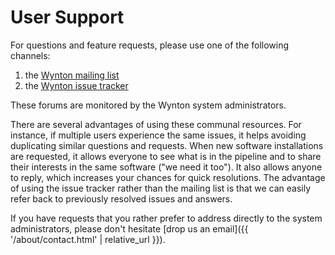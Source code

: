# User Support

For questions and feature requests, please use one of the following channels:

1. the [Wynton mailing list]
2. the [Wynton issue tracker]

These forums are monitored by the Wynton system administrators.

There are several advantages of using these communal resources.  For instance, if multiple users experience the same issues, it helps avoiding duplicating similar questions and requests.  When new software installations are requested, it allows everyone to see what is in the pipeline and to share their interests in the same software ("we need it too").  It also allows anyone to reply, which increases your chances for quick resolutions.  The advantage of using the issue tracker rather than the mailing list is that we can easily refer back to previously resolved issues and answers.

If you have requests that you rather prefer to address directly to the system administrators, please don't hesitate [drop us an email]({{ '/about/contact.html' | relative_url }}).


[Wynton mailing list]: https://github.com/UCSF-HPC/wynton/wiki/Todo
[Wynton issue tracker]: https://github.com/UCSF-HPC/wynton/wiki/Todo 
